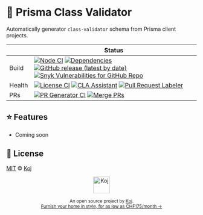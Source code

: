 # 💎 Prisma Class Validator

Automatically generator `class-validator` schema from Prisma client projects.

<!-- prettier-ignore-start -->
|   | Status |
| - | - |
| Build | [![Node CI](https://github.com/koj-co/prisma-class-validator/workflows/Node%20CI/badge.svg)](https://github.com/koj-co/prisma-class-validator/actions?query=workflow%3A%22Node+CI%22) [![Dependencies](https://img.shields.io/librariesio/github/koj-co/prisma-class-validator)](https://libraries.io/github/koj-co/prisma-class-validator) [![GitHub release (latest by date)](https://img.shields.io/github/v/release/koj-co/prisma-class-validator)](https://github.com/koj-co/prisma-class-validator/releases) [![Snyk Vulnerabilities for GitHub Repo](https://img.shields.io/snyk/vulnerabilities/github/koj-co/prisma-class-validator)](https://snyk.io/test/github/koj-co/prisma-class-validator) |
| Health | [![License CI](https://github.com/koj-co/prisma-class-validator/workflows/License%20CI/badge.svg)](https://github.com/koj-co/prisma-class-validator/actions?query=workflow%3A%22License+CI%22) [![CLA Assistant](https://github.com/koj-co/prisma-class-validator/workflows/CLA%20Assistant/badge.svg)](https://github.com/koj-co/prisma-class-validator/actions?query=workflow%3A%22CLA+Assistant%22) [![Pull Request Labeler](https://github.com/koj-co/prisma-class-validator/workflows/Pull%20Request%20Labeler/badge.svg)](https://github.com/koj-co/prisma-class-validator/actions?query=workflow%3A%22Pull+Request+Labeler%22) |
| PRs | [![PR Generator CI](https://github.com/koj-co/prisma-class-validator/workflows/PR%20Generator%20CI/badge.svg)](https://github.com/koj-co/prisma-class-validator/actions?query=workflow%3A%22PR+Generator+CI%22) [![Merge PRs](https://github.com/koj-co/prisma-class-validator/workflows/Merge%20PRs/badge.svg)](https://github.com/koj-co/prisma-class-validator/actions?query=workflow%3A%22Merge+PRs%22) |
<!-- prettier-ignore-end -->

## ⭐️ Features

- Coming soon

## 📄 License

[MIT](./LICENSE) © [Koj](https://koj.co)

<p align="center">
  <a href="https://koj.co">
    <img width="44" alt="Koj" src="https://kojcdn.com/v1598284251/website-v2/koj-github-footer_m089ze.svg">
  </a>
</p>
<p align="center">
  <sub>An open source project by <a href="https://koj.co">Koj</a>. <br> <a href="https://koj.co">Furnish your home in style, for as low as CHF175/month →</a></sub>
</p>
